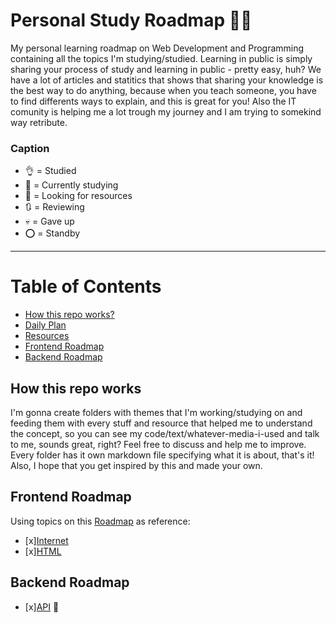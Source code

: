 # Personal Study Roadmap :notebook::girl:

My personal learning roadmap on Web Development and Programming containing all the topics I'm studying/studied. 
Learning in public  is simply sharing your process of study and learning in public - pretty easy, huh? We have a lot of articles and statitics that shows that sharing your knowledge is the best way to do anything, because when you teach someone, you have to find differents ways to explain, and this is great for you! Also the IT comunity is helping me a lot trough my journey and  I am trying to somekind way retribute. 


### Caption


- :ok_hand: = Studied 
- :memo: = Currently studying 
- :eyes: = Looking for resources
- :arrows_clockwise: = Reviewing
- :skull: =  Gave up
- :o: = Standby



---


# Table of Contents
 - [How this repo works?](#how-this-repo-works)
 - [Daily Plan](#daily-plan)
 - [Resources](#resources)
 - [Frontend Roadmap](#frontend-roadmap)
 - [Backend Roadmap](#backend-roadmap)

## How this repo works
I'm gonna create folders with themes that I'm working/studying on and feeding them with every stuff and resource that helped me to understand the concept, so you can see my code/text/whatever-media-i-used and talk to me, sounds great, right? Feel free to discuss and help me to improve. Every folder has it own markdown file specifying what it is about, that's it! Also, I hope that you get inspired by this and made your own. 

## Frontend Roadmap
Using topics on this [Roadmap](https://roadmap.sh/frontend) as reference: 
- [x][Internet](frontend/internet.md)
- [x][HTML](#html)

## Backend Roadmap
- [x][API](backend/api.md) :memo: